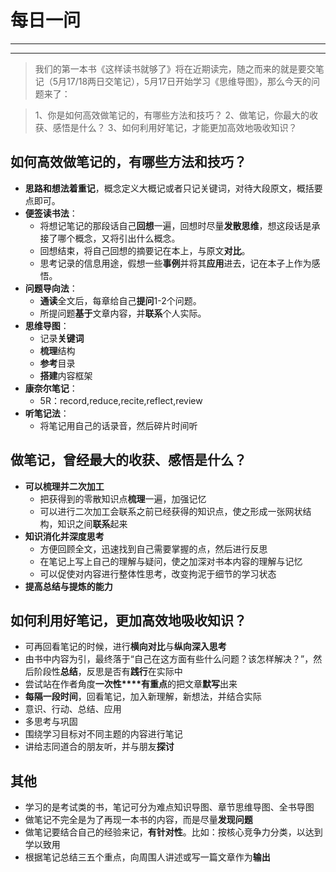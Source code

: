 
# 每日一问

---
<!-- toc -->
---

>我们的第一本书《这样读书就够了》将在近期读完，随之而来的就是要交笔记（5月17/18两日交笔记），5月17日开始学习《思维导图》，那么今天的问题来了：

>1、你是如何高效做笔记的，有哪些方法和技巧？
2、做笔记，你最大的收获、感悟是什么？
3、如何利用好笔记，才能更加高效地吸收知识？

## 如何高效做笔记的，有哪些方法和技巧？

- **思路和想法着重记**，概念定义大概记或者只记关键词，对待大段原文，概括要点即可。
- **便签读书法**：
    * 将想记笔记的那段话自己**回想**一遍，回想时尽量**发散思维**，想这段话是承接了哪个概念，又将引出什么概念。
    * 回想结束，将自己回想的摘要记在本上，与原文**对比**。
    * 思考记录的信息用途，假想一些**事例**并将其**应用**进去，记在本子上作为感悟。
- **问题导向法**：
    * **通读**全文后，每章给自己**提问**1-2个问题。
    * 所提问题**基于**文章内容，并**联系**个人实际。
- **思维导图**：
    * 记录**关键词**
    * **梳理**结构
    * **参考**目录
    * **搭建**内容框架
- **康奈尔笔记**：
    * 5R：record,reduce,recite,reflect,review
- **听笔记法**：
    * 将笔记用自己的话录音，然后碎片时间听
    
## 做笔记，曾经最大的收获、感悟是什么？

- **可以梳理并二次加工**
    * 把获得到的零散知识点**梳理**一遍，加强记忆
    * 可以进行二次加工会联系之前已经获得的知识点，使之形成一张网状结构，知识之间**联系**起来
- **知识消化并深度思考**
    * 方便回顾全文，迅速找到自己需要掌握的点，然后进行反思
    * 在笔记上写上自己的理解与疑问，使之加深对书本内容的理解与记忆
    * 可以促使对内容进行整体性思考，改变拘泥于细节的学习状态
- **提高总结与提炼的能力**
    
## 如何利用好笔记，更加高效地吸收知识？

* 可再回看笔记的时候，进行**横向对比**与**纵向深入思考**
* 由书中内容为引，最终落于“自己在这方面有些什么问题？该怎样解决？”，然后阶段性**总结**，反思是否有**践行**在实际中
* 尝试站在作者角度**一次性****有重点**的把文章**默写**出来
* **每隔一段时间**，回看笔记，加入新理解，新想法，并结合实际
* 意识、行动、总结、应用
* 多思考与巩固
* 围绕学习目标对不同主题的内容进行笔记
* 讲给志同道合的朋友听，并与朋友**探讨**
    
## 其他    

* 学习的是考试类的书，笔记可分为难点知识导图、章节思维导图、全书导图
* 做笔记不完全是为了再现一本书的内容，而是尽量**发现问题**
* 做笔记要结合自己的经验来记，**有针对性**。比如：按核心竞争力分类，以达到学以致用
* 根据笔记总结三五个重点，向周围人讲述或写一篇文章作为**输出**



